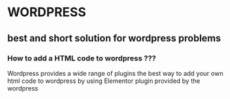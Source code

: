 # WORDPRESS
<h2>best and short solution for wordpress problems</h2>

<h3>How to add a HTML code to wordpress ???</h3>
Wordpress provides a wide range of plugins 
the best way to add your own html code to wordpress by using
Elementor plugin provided by the wordpress
